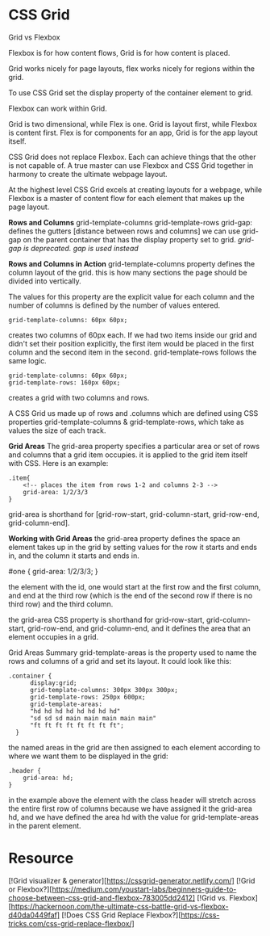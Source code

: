 # CSS Grid

Grid vs Flexbox

Flexbox is for how content flows, Grid is for how content is placed. 

Grid works nicely for page layouts, flex works nicely for regions within the grid.

To use CSS Grid set the display property of the container element to grid.

Flexbox can work within Grid.

Grid is two dimensional, while Flex is one.
Grid is layout first, while Flexbox is content first.
Flex is for components for an app, Grid is for the app layout itself.

CSS Grid does not replace Flexbox. Each can achieve things that the other is not capable of. A true master can use Flexbox and CSS Grid together in harmony to create the ultimate webpage layout.

At the highest level CSS Grid excels at creating layouts for a webpage, while Flexbox is a master of content flow for each element that makes up the page layout.

**Rows and Columns**
grid-template-columns
grid-template-rows
grid-gap: defines the gutters [distance between rows and columns] we can use grid-gap on the parent container that has the display property set to grid.
*grid-gap is deprecated. gap is used instead*

**Rows and Columns in Action**
grid-template-columns property defines the column layout of the grid. this is how many sections the page should be divided into vertically.

The values for this property are the explicit value for each column and the number of columns is defined by the number of values entered.

```
grid-template-columns: 60px 60px;
```

creates two columns of 60px each. If we had two items inside our grid and didn't set their position explicitly, the first item would be placed in the first column and the second item in the second. grid-template-rows follows the same logic.

```
grid-template-columns: 60px 60px;
grid-template-rows: 160px 60px;
```

creates a grid with two columns and rows.

A CSS Grid us made up of rows and .columns which are defined using CSS properties grid-template-columns & grid-template-rows, which take as values the size of each track.

**Grid Areas**
The grid-area property specifies a particular area or set of rows and columns that a grid item occupies. it is applied to the grid item itself with CSS. Here is an example:

```
.item{
    <!-- places the item from rows 1-2 and columns 2-3 -->
    grid-area: 1/2/3/3
}
```

grid-area is shorthand for [grid-row-start, grid-column-start, grid-row-end, grid-column-end].

**Working with Grid Areas**
the grid-area property defines the space an element takes up in the grid by setting values for the row it starts and ends in, and the column it starts and ends in.

#one {
    <!-- row start/ column start/ row end/ column end -->
    grid-area: 1/2/3/3;
}

the element with the id, one would start at the first row and the first column, and end at the third row (which is the end of the second row if there is no third row) and the third column.

the grid-area CSS property is shorthand for grid-row-start, grid-column-start, grid-row-end, and grid-column-end, and it defines the area that an element occupies in a grid.

Grid Areas Summary
grid-template-areas is the property used to name the rows and columns of a grid and set its layout. It could look like this:

```
.container {
      display:grid;
      grid-template-columns: 300px 300px 300px;
      grid-template-rows: 250px 600px;
      grid-template-areas: 
      "hd hd hd hd hd hd hd hd"
      "sd sd sd main main main main main"
      "ft ft ft ft ft ft ft ft";
  }
```
the named areas in the grid are then assigned to each element according to where we want them to be displayed in the grid:

```
.header {
    grid-area: hd;
}
```

in the example above the element with the class header will stretch across the entire first row of columns because we have assigned it the grid-area hd, and we have defined the area hd with the value for grid-template-areas in the parent element.


# Resource
[!Grid visualizer & generator][https://cssgrid-generator.netlify.com/]
[!Grid or Flexbox?][https://medium.com/youstart-labs/beginners-guide-to-choose-between-css-grid-and-flexbox-783005dd2412]
[!Grid vs. Flexbox][https://hackernoon.com/the-ultimate-css-battle-grid-vs-flexbox-d40da0449faf]
[!Does CSS Grid Replace Flexbox?][https://css-tricks.com/css-grid-replace-flexbox/]